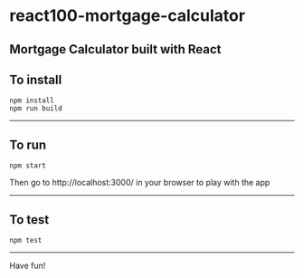 # react100-mortgage-calculator
Mortgage Calculator built with React
---
## To install
```
npm install
npm run build
```
---
## To run
```
npm start
```
Then go to http://localhost:3000/ in your browser to play with the app

---
## To test
```
npm test
```
---
Have fun!
